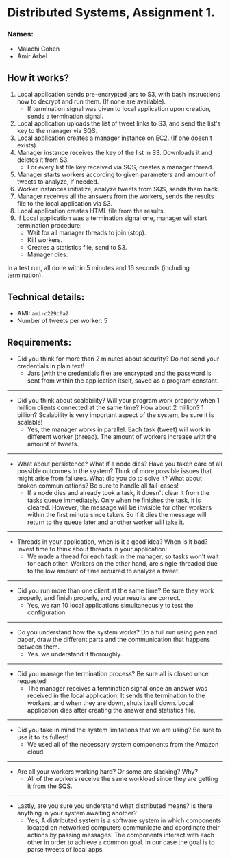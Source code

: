 # Distributed Systems, Assignment 1.
### Names:
- Malachi Cohen
- Amir Arbel

## How it works?
1. Local application sends pre-encrypted jars to S3, with bash instructions how to decrypt and run them. (If none are available).
    * If termination signal was given to local application upon creation, sends a termination signal.
2. Local application uploads the list of tweet links to S3, and send the list's key to the manager via SQS.
3. Local application creates a manager instance on EC2. (If one doesn't exists).
4. Manager instance receives the key of the list in S3. Downloads it and deletes it from S3.
    * For every list file key received via SQS, creates a manager thread.
5. Manager starts workers according to given parameters and amount of tweets to analyze, if needed.
6. Worker instances initialize, analyze tweets from SQS, sends them back.
8. Manager receives all the answers from the workers, sends the results file to the local application via S3.
9. Local application creates HTML file from the results.
10. If Local application was a termination signal one, manager will start termination procedure:
    * Wait for all manager threads to join (stop).
    * Kill workers.
    * Creates a statistics file, send to S3.
    * Manager dies.

In a test run, all done within 5 minutes and 16 seconds (including termination).

## Technical details:
* AMI: ``ami-c229c0a2``
* Number of tweets per worker: 5

## Requirements:
* Did you think for more than 2 minutes about security? Do not send your credentials in plain text!
    - Jars (with the credentials file) are encrypted and the password is sent from within the application itself,
     saved as a program constant.

---

* Did you think about scalability? Will your program work properly when 1 million clients
connected at the same time? How about 2 million? 1 billion? Scalability is very important aspect of the system,
 be sure it is scalable!
    - Yes, the manager works in parallel. Each task (tweet) will work in different worker (thread).
    The amount of workers increase with the amount of tweets.

---
* What about persistence? What if a node dies? Have you taken care of all possible outcomes in the system?
    Think of more possible issues that might arise from failures. What did you do to solve it?
    What about broken communications? Be sure to handle all fail-cases!
    - If a node dies and already took a task, it doesn't clear it from the tasks queue immediately.
    Only when he finishes the task, it is cleared. However, the message will be invisible for other workers
    within the first minute since taken.
     So if it dies the message will return to the queue later and another worker will take it.

---
- Threads in your application, when is it a good idea? When is it bad? Invest time to think about threads in your application!
    - We made a thread for each task in the manager, so tasks won't wait for each other. Workers on the other hand, are
    single-threaded due to the low amount of time required to analyze a tweet.

---
- Did you run more than one client at the same time? Be sure they work properly, and finish properly, and your results are correct.
    - Yes, we ran 10 local applications simultaneously to test the configuration.

---
- Do you understand how the system works?
    Do a full run using pen and paper, draw the different parts and the communication that happens between them.
    - Yes. we understand it thoroughly.

---
- Did you manage the termination process? Be sure all is closed once requested!
    - The manager receives a termination signal once an answer was received in the local application.
    It sends the termination to the workers, and when they are down, shuts itself down.
    Local application dies after creating the answer and statistics file.

---
- Did you take in mind the system limitations that we are using? Be sure to use it to its fullest!
    - We used all of the necessary system components from the Amazon cloud.

---
- Are all your workers working hard? Or some are slacking? Why?
    - All of the workers receive the same workload since they are getting it from the SQS.

---
- Lastly, are you sure you understand what distributed means? Is there anything in your system awaiting another?
    - Yes, A distributed system is a software system in which components located on networked computers communicate
     and coordinate their actions by passing messages. The components interact with each other in order to achieve a
      common goal. In our case the goal is to parse tweets of local apps.
